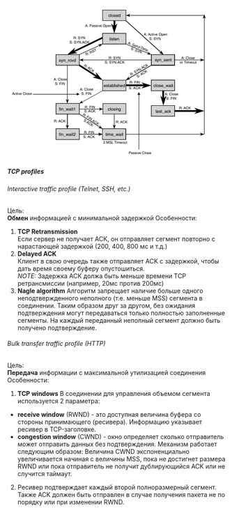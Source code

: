 ![TCP States](../../images/tcp-states.PNG)
<br>

##### TCP profiles
###### Interactive traffic profile (Telnet, SSH, etc.)
Цель:  
**Обмен** информацией с минимальной задержкой
Особенности:  
1. **TCP Retransmission**  
Если сервер не получает ACK, он отправляет сегмент повторно с нарастающей задержкой (200, 400, 800 мс и т.д.)  
2. **Delayed ACK**  
Клиент в свою очередь также отправляет ACK с задержкой, чтобы дать время своему буферу опустошиться.  
*NOTE:* Задержка ACK должа быть меньше времени TCP ретрансмиссии (например, 20мс против 200мс)  
3. **Nagle algorithm**
Алгоритм запрещает наличие больше одного неподтвержденного неполного (т.е. меньше MSS) сегмента в соединении. Таким образом друг за другом, без ожидания подтверждения могут передаваться только полностью заполненные сегменты. На каждый переданный неполный сегмент должно быть получено подтверждение.  

###### Bulk transfer traffic profile (HTTP)
Цель:  
**Передача** информации с максимальной утилизацией соединения  
Особенности:  
1. **TCP windows**
В соединении для управления объемом сегмента используется 2 параметра:
* **receive window** (RWND) - это доступная величина буфера со стороны принимающего (ресивера). Информацию указывает ресивер в TCP-заголовке.
* **congestion window** (CWND) - окно определяет сколько отправитель может отправить данных без подтверждения. Механизм работает следующим образом: Величина CWND экспоненциально увеличивается начиная с величины MSS, пока не достигнет размера RWND или пока отправитель не получит дублирующийся ACK или не случится таймаут.  
2. Ресивер подтверждает каждый второй полноразмерный сегмент. Также ACK должен быть отправлен в случае получения пакета не по порядку или при изменении RWND.  